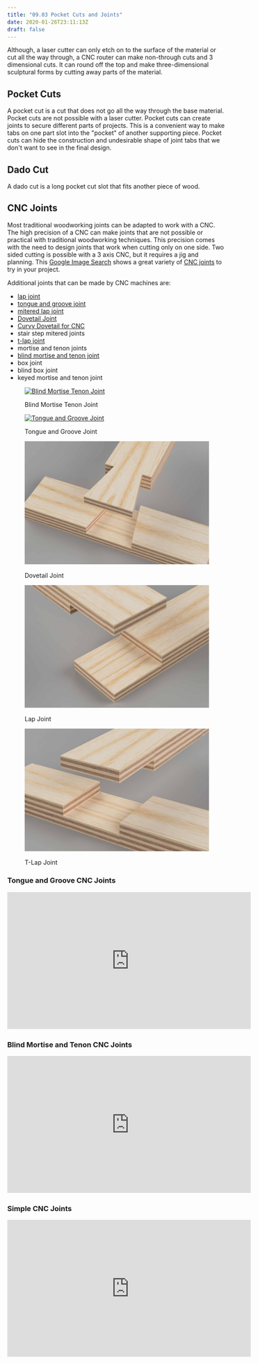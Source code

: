```yaml
---
title: "09.03 Pocket Cuts and Joints"
date: 2020-01-26T23:11:13Z
draft: false
---
```


Although, a laser cutter can only etch on to the surface of the material or cut all the way through, a CNC router can make non-through cuts and 3 dimensional cuts. It can round off the top and make three-dimensional sculptural forms by cutting away parts of the material.

## Pocket Cuts

A pocket cut is a cut that does not go all the way through the base material. Pocket cuts are not possible with a laser cutter. Pocket cuts can create joints to secure different parts of projects. This is a convenient way to make tabs on one part slot into the "pocket" of another supporting piece. Pocket cuts can hide the construction and undesirable shape of joint tabs that we don't want to see in the final design.

## Dado Cut

A dado cut is a long pocket cut slot that fits another piece of wood.

## CNC Joints

Most traditional woodworking joints can be adapted to work with a CNC. The high precision of a CNC can make joints that are not possible or practical with traditional woodworking techniques. This precision comes with the need to design joints that work when cutting only on one side. Two sided cutting is possible with a 3 axis CNC, but it requires a jig and planning. This [Google Image Search](https://google.com/search?q=cnc+joints&tbm=isch) shows a great variety of [CNC joints](https://google.com/search?q=cnc+joints&tbm=isch) to try in your project.

Additional joints that can be made by CNC machines are:

- [lap joint](https://youtu.be/O5IR9pr9vdo?t=89)
- [tongue and groove joint](https://youtu.be/BA_oj65hh74)
- [mitered lap joint](https://youtu.be/O5IR9pr9vdo?t=218)
- [Dovetail Joint](https://youtu.be/O5IR9pr9vdo?t=470)
- [Curvy Dovetail for CNC](https://youtu.be/O5IR9pr9vdo?t=690)
- stair step mitered joints
- [t-lap joint](https://youtu.be/O5IR9pr9vdo?t=340)
- mortise and tenon joints
- [blind mortise and tenon joint](https://youtu.be/Pr7YYYhvJxY)
- box joint
- blind box joint
- keyed mortise and tenon joint

<div class="gallery-grid">

<figure>

[![Blind Mortise Tenon Joint](../2023-cnc-blind-mortise-tenon-joint.jpg)](../2023-cnc-blind-mortise-tenon-joint.png)

<figcaption>

Blind Mortise Tenon Joint

</figcaption>
</figure>

<figure>

[![Tongue and Groove Joint](../2023-cnc-tongue-and-groove-joint.jpg)](../2023-cnc-tongue-and-groove-joint.png)

<figcaption>

Tongue and Groove Joint

</figcaption>
</figure>

<figure>

[![Dovetail Joint](2022-cnc-dovetail-joint.jpg)](2022-cnc-dovetail-joint.jpg)

<figcaption>

Dovetail Joint

</figcaption>
</figure>

<figure>

[![Lap Joint](2022-cnc-lap-joint.jpg)](2022-cnc-lap-joint.jpg)

<figcaption>

Lap Joint

</figcaption>
</figure>

<figure>

[![T-Lap Joint](2022-cnc-t-lap-joint.jpg)](2022-cnc-t-lap-joint.jpg)

<figcaption>

T-Lap Joint

</figcaption>
</figure>

</div>

<div class="video-grid">

<div class="video-card">

### Tongue and Groove CNC Joints

<div class="iframe-16-9-container"><iframe class="youTubeIframe"  src="https://www.youtube.com/embed/BA_oj65hh74?rel=0" width="560" height="315" frameborder="0" allowfullscreen="allowfullscreen"></iframe>
</div>
</div>

<div class="video-card">

### Blind Mortise and Tenon CNC Joints

<div class="iframe-16-9-container"><iframe class="youTubeIframe"  src="https://www.youtube.com/embed/Pr7YYYhvJxY?rel=0" width="560" height="315" frameborder="0" allowfullscreen="allowfullscreen"></iframe>
</div>
</div>
<div class="video-card">

### Simple CNC Joints

<div class="iframe-16-9-container"><iframe class="youTubeIframe"  src="https://www.youtube.com/embed/O5IR9pr9vdo?rel=0" width="560" height="315" frameborder="0" allowfullscreen="allowfullscreen"></iframe>
</div>
</div>

</div>
